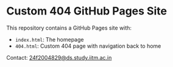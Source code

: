 # Custom 404 GitHub Pages Site

This repository contains a GitHub Pages site with:

- `index.html`: The homepage
- `404.html`: Custom 404 page with navigation back to home

Contact: 24f2004829@ds.study.iitm.ac.in
